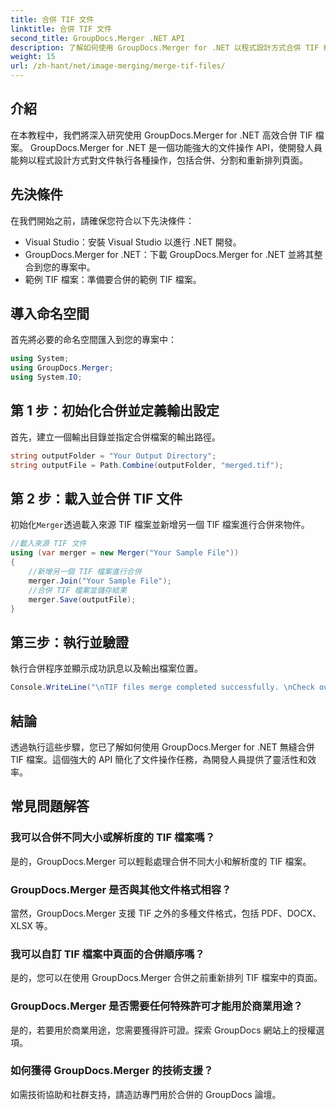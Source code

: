 ```yaml
---
title: 合併 TIF 文件
linktitle: 合併 TIF 文件
second_title: GroupDocs.Merger .NET API
description: 了解如何使用 GroupDocs.Merger for .NET 以程式設計方式合併 TIF 檔案。針對 .NET 開發人員的高效能文件操作 API。
weight: 15
url: /zh-hant/net/image-merging/merge-tif-files/
---
```

## 介紹
在本教程中，我們將深入研究使用 GroupDocs.Merger for .NET 高效合併 TIF 檔案。 GroupDocs.Merger for .NET 是一個功能強大的文件操作 API，使開發人員能夠以程式設計方式對文件執行各種操作，包括合併、分割和重新排列頁面。
## 先決條件
在我們開始之前，請確保您符合以下先決條件：
- Visual Studio：安裝 Visual Studio 以進行 .NET 開發。
- GroupDocs.Merger for .NET：下載 GroupDocs.Merger for .NET 並將其整合到您的專案中。
- 範例 TIF 檔案：準備要合併的範例 TIF 檔案。

## 導入命名空間
首先將必要的命名空間匯入到您的專案中：
```csharp
using System; 
using GroupDocs.Merger;
using System.IO;
```
## 第 1 步：初始化合併並定義輸出設定
首先，建立一個輸出目錄並指定合併檔案的輸出路徑。
```csharp
string outputFolder = "Your Output Directory";
string outputFile = Path.Combine(outputFolder, "merged.tif");
```
## 第 2 步：載入並合併 TIF 文件
初始化`Merger`透過載入來源 TIF 檔案並新增另一個 TIF 檔案進行合併來物件。
```csharp
//載入來源 TIF 文件
using (var merger = new Merger("Your Sample File"))
{
    //新增另一個 TIF 檔案進行合併
    merger.Join("Your Sample File");
    //合併 TIF 檔案並儲存結果
    merger.Save(outputFile);
}
```
## 第三步：執行並驗證
執行合併程序並顯示成功訊息以及輸出檔案位置。
```csharp
Console.WriteLine("\nTIF files merge completed successfully. \nCheck output in {0}", outputFolder);
```

## 結論
透過執行這些步驟，您已了解如何使用 GroupDocs.Merger for .NET 無縫合併 TIF 檔案。這個強大的 API 簡化了文件操作任務，為開發人員提供了靈活性和效率。

## 常見問題解答
### 我可以合併不同大小或解析度的 TIF 檔案嗎？
是的，GroupDocs.Merger 可以輕鬆處理合併不同大小和解析度的 TIF 檔案。
### GroupDocs.Merger 是否與其他文件格式相容？
當然，GroupDocs.Merger 支援 TIF 之外的多種文件格式，包括 PDF、DOCX、XLSX 等。
### 我可以自訂 TIF 檔案中頁面的合併順序嗎？
是的，您可以在使用 GroupDocs.Merger 合併之前重新排列 TIF 檔案中的頁面。
### GroupDocs.Merger 是否需要任何特殊許可才能用於商業用途？
是的，若要用於商業用途，您需要獲得許可證。探索 GroupDocs 網站上的授權選項。
### 如何獲得 GroupDocs.Merger 的技術支援？
如需技術協助和社群支持，請造訪專門用於合併的 GroupDocs 論壇。